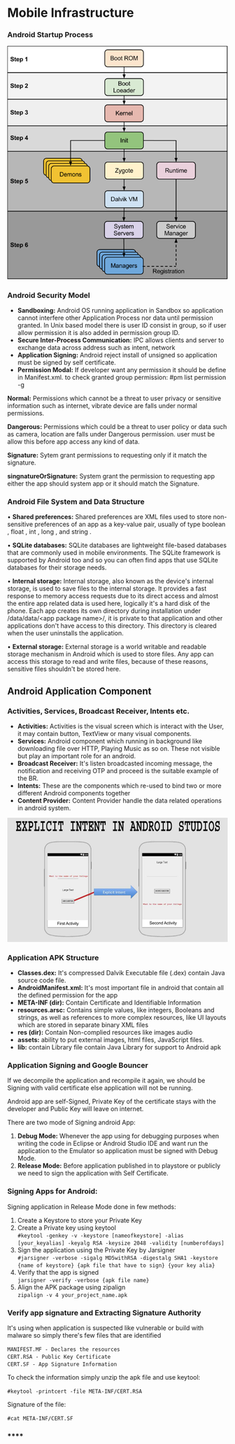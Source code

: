 # **Mobile Infrastructure**

### **Android Startup Process**

![Image result for android startup process](<../../attachments/1 (1).png>)

### **Android Security Model**

* **Sandboxing:** Android OS running application in Sandbox so application cannot interfere other Application Process nor data until permission granted. In Unix based model there is user ID consist in group, so if user allow permission it is also added in permission group ID.
* **Secure Inter-Process Communication:** IPC allows clients and server to exchange data across address such as intent, network
* **Application Signing:** Android reject install of unsigned so application must be signed by self certificate.
* **Permission Modal:** If developer want any permission it should be define in Manifest.xml. to check granted group permission: #pm list permission -g

&#x20;           **Normal:** Permissions which cannot be  a threat to user privacy or sensitive information such  as internet, vibrate device are falls under normal permissions.

&#x20;           **Dangerous:** Permissions which could be a threat to user policy or data such as camera, location are falls under Dangerous permission. user must be allow this before app access any kind of data.

&#x20;          **Signature:** Sytem grant permissions to requesting only if it match the signature.

&#x20;          **singnatureOrSignature:** System grant the permission to requesting app either the app should system app or it should match the Signature.

### **Android File System and Data Structure**

• **Shared preferences:** Shared preferences are XML files used to store non-sensitive preferences of an app as a key-value pair, usually of type boolean , float , int , long , and string .

• **SQLite databases:** SQLite databases are lightweight file-based databases that are commonly used in mobile environments. The SQLite framework is supported by Android too and so you can often find apps that use SQLite databases for their storage needs.

• **Internal storage:** Internal storage, also known as the device's internal storage, is used to save files to the internal storage. It provides a fast response to memory access requests due to its direct access and almost the entire app related data is used here, logically it's a hard disk of the phone. Each app creates its own directory during installation under /data/data/\<app package name>/, it is private to that application and other applications don't have access to this directory. This directory is cleared when the user uninstalls the application.

• **External storage:** External storage is a world writable and readable storage mechanism in Android which is used to store files. Any app can access this storage to read and write files, because of these reasons, sensitive files shouldn't be stored here.

## **Android Application Component**

### **Activities, Services, Broadcast Receiver, Intents etc.**

* **Activities:** Activities is the visual screen which is interact with the User, it may contain button, TextView or many visual components.
* **Services:** Android component which running in background like downloading file over HTTP, Playing Music as so on. These not visible but play an important role for an android.
* **Broadcast Receiver:** It's listen broadcasted incoming message, the notification and receiving OTP and proceed is the suitable example of the BR.
* **Intents:** These are the components which re-used to bind two or more different Android components together
* **Content Provider:** Content Provider handle the data related operations in android system.&#x20;

![Image result for intent android](../../attachments/2.jpeg)

### **Application APK Structure**

* **Classes.dex:** It's compressed Dalvik Executable file (.dex) contain Java source code file.
* **AndroidManifest.xml:** It's most important file in android that contain all the defined permission for the app
* **META-INF (dir):** Contain Certificate and Identifiable Information
* **resources.arsc:** Contains simple values, like integers, Booleans and strings, as well as references to more complex resources, like UI layouts which are stored in separate binary XML files
* **res (dir):** Contain Non-complied resources like images audio
* **assets:** ability to put external images, html files, JavaScript files.
* **lib:** contain Library file contain Java Library for support to Android apk

### **Application Signing and Google Bouncer**

If we decompile the application and recompile it again, we should be Signing with valid certificate else application will not be running.

Android app are self-Signed, Private Key of the certificate stays with the developer and Public Key will leave on internet.

There are two mode of Signing android App:

1. **Debug Mode:** Whenever the app using for debugging purposes when writing the code in Eclipse or Android Studio IDE and want run the application to the Emulator so application must be signed with Debug Mode.
2. **Release Mode:** Before application published in to playstore or publicly we need to sign the application with Self Certificate.

### **Signing Apps for Android:**

Signing application in Release Mode done in few methods:

1. Create a Keystore to store your Private Key
2. Create a Private key using keytool\
   `#keytool -genkey -v -keystore [nameofkeystore] -alias [your_keyalias] -keyalg RSA -keysize 2048 -validity [numberofdays]`
3. Sign the application using the Private Key by Jarsigner\
   `#jarsigner -verbose -sigalg MD5withRSA -digestalg SHA1 -keystore {name of keystore} {apk file that have to sign} {your key alia}`
4. Verify that the app is signed\
   `jarsigner -verify -verbose {apk file name}`
5. Align the APK package using zipalign\
   `zipalign -v 4 your_project_name.apk`

### **Verify app signature and Extracting Signature Authority**

It's using when application is suspected like vulnerable or build with malware so simply there's few files that are identified

`MANIFEST.MF - Declares the resources`\
`CERT.RSA - Public Key Certificate`\
`CERT.SF - App Signature Information`

To check the information simply unzip the apk file and use keytool:

`#keytool -printcert -file META-INF/CERT.RSA`

Signature of the file:

`#cat META-INF/CERT.SF`

### ****
